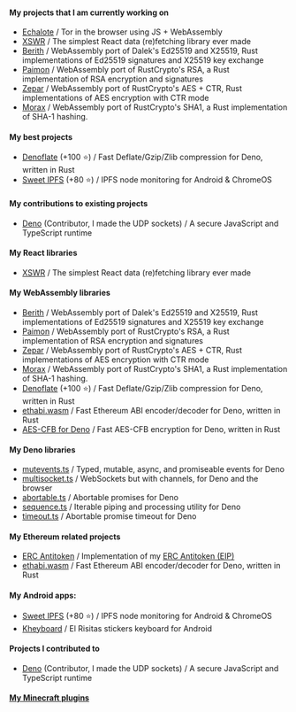 #### My projects that I am currently working on
- [Echalote](https://github.com/hazae41/echalote) / Tor in the browser using JS + WebAssembly
- [XSWR](https://github.com/hazae41/xswr) / The simplest React data (re)fetching library ever made
- [Berith](https://github.com/hazae41/berith) / WebAssembly port of Dalek's Ed25519 and X25519, Rust implementations of Ed25519 signatures and X25519 key exchange
- [Paimon](https://github.com/hazae41/paimon) / WebAssembly port of RustCrypto's RSA, a Rust implementation of RSA encryption and signatures
- [Zepar](https://github.com/hazae41/zepar) / WebAssembly port of RustCrypto's AES + CTR, Rust implementations of AES encryption with CTR mode
- [Morax](https://github.com/hazae41/morax) / WebAssembly port of RustCrypto's SHA1, a Rust implementation of SHA-1 hashing.

#### My best projects
- [Denoflate](https://github.com/hazae41/denoflate) (+100 ⭐) / Fast Deflate/Gzip/Zlib compression for Deno, written in Rust
- [Sweet IPFS](https://github.com/hazae41/sweet-ipfs) (+80 ⭐) / IPFS node monitoring for Android & ChromeOS

#### My contributions to existing projects
- [Deno](https://github.com/denoland/deno) (Contributor, I made the UDP sockets) / A secure JavaScript and TypeScript runtime

#### My React libraries
- [XSWR](https://github.com/hazae41/xswr) / The simplest React data (re)fetching library ever made

#### My WebAssembly libraries
- [Berith](https://github.com/hazae41/berith) / WebAssembly port of Dalek's Ed25519 and X25519, Rust implementations of Ed25519 signatures and X25519 key exchange
- [Paimon](https://github.com/hazae41/paimon) / WebAssembly port of RustCrypto's RSA, a Rust implementation of RSA encryption and signatures
- [Zepar](https://github.com/hazae41/zepar) / WebAssembly port of RustCrypto's AES + CTR, Rust implementations of AES encryption with CTR mode
- [Morax](https://github.com/hazae41/morax) / WebAssembly port of RustCrypto's SHA1, a Rust implementation of SHA-1 hashing.
- [Denoflate](https://github.com/hazae41/denoflate) (+100 ⭐) / Fast Deflate/Gzip/Zlib compression for Deno, written in Rust
- [ethabi.wasm](https://github.com/hazae41/ethabi.wasm) / Fast Ethereum ABI encoder/decoder for Deno, written in Rust
- [AES-CFB for Deno](https://github.com/hazae41/deno-aes-cfb) / Fast AES-CFB encryption for Deno, written in Rust

#### My Deno libraries
- [mutevents.ts](https://github.com/hazae41/mutevents.ts) / Typed, mutable, async, and promiseable events for Deno
- [multisocket.ts](https://github.com/hazae41/multisocket.ts) / WebSockets but with channels, for Deno and the browser
- [abortable.ts](https://github.com/hazae41/abortable.ts) / Abortable promises for Deno
- [sequence.ts](https://github.com/hazae41/sequence.ts) / Iterable piping and processing utility for Deno
- [timeout.ts](https://github.com/hazae41/timeout.ts) / Abortable promise timeout for Deno

#### My Ethereum related projects
- [ERC Antitoken](https://github.com/hazae41/ERC-Antitoken) / Implementation of my [ERC Antitoken (EIP)](https://github.com/ethereum/EIPs/issues/3477)
- [ethabi.wasm](https://github.com/hazae41/ethabi.wasm) / Fast Ethereum ABI encoder/decoder for Deno, written in Rust

#### My Android apps: 
- [Sweet IPFS](https://github.com/hazae41/sweet-ipfs) (+80 ⭐) / IPFS node monitoring for Android & ChromeOS
- [Kheyboard](https://github.com/hazae41/kheyboard) / El Risitas stickers keyboard for Android

#### Projects I contributed to
- [Deno](https://github.com/denoland/deno) (Contributor, I made the UDP sockets) / A secure JavaScript and TypeScript runtime

#### [My Minecraft plugins](https://github.com/hazae41?tab=repositories&q=mc-) 
